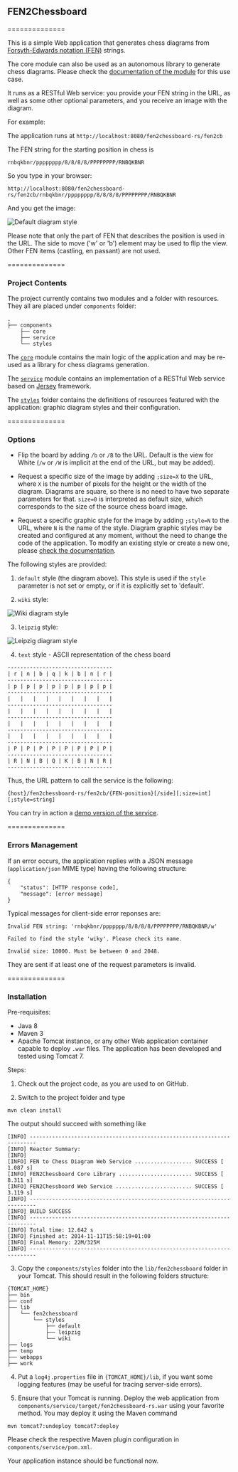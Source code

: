 <h2>FEN2Chessboard</h2>
==============

This is a simple Web application that generates chess diagrams from <a href="http://en.wikipedia.org/wiki/Forsyth%E2%80%93Edwards_Notation">Forsyth-Edwards notation (FEN)</a> strings.

The core module can also be used as an autonomous library to generate chess diagrams. Please check the <a href="https://github.com/atelechev/fen2chessboard/tree/master/components/core">documentation of the module</a> for this use case.

It runs as a RESTful Web service: you provide your FEN string in the URL, as well as some other optional parameters, and you receive an image with the diagram.

For example:

The application runs at <code>http://localhost:8080/fen2chessboard-rs/fen2cb</code>

The FEN string for the starting position in chess is

```
rnbqkbnr/pppppppp/8/8/8/8/PPPPPPPP/RNBQKBNR
```
So you type in your browser:

```
http://localhost:8080/fen2chessboard-rs/fen2cb/rnbqkbnr/pppppppp/8/8/8/8/PPPPPPPP/RNBQKBNR
```

And you get the image:

![Default diagram style](/docs/images/diagram_default.png?raw=true "Default Diagram Style")

Please note that only the part of FEN that describes the position is used in the URL. The side to move ('w' or 'b') element may be used to flip the view. Other FEN items (castling, en passant) are not used.

==============

<h3>Project Contents</h3>

The project currently contains two modules and a folder with resources. They all are placed under <code>components</code> folder:

```
.
├── components
    ├── core
    ├── service
    └── styles
```

The <code><a href="https://github.com/atelechev/fen2chessboard/tree/master/components/core">core</a></code> module contains the main logic of the application and may be re-used as a library for chess diagrams generation.

The <code><a href="https://github.com/atelechev/fen2chessboard/tree/master/components/service">service</a></code> module contains an implementation of a RESTful Web service based on <a href="https://jersey.java.net/">Jersey</a> framework.

The <code><a href="https://github.com/atelechev/fen2chessboard/tree/master/components/styles">styles</a></code> folder contains the definitions of resources featured with the application: graphic diagram styles and their configuration.

==============

<h3>Options</h3>

* Flip the board by adding <code>/b</code> or <code>/B</code> to the URL. Default is the view for White (<code>/w</code> or <code>/W</code> is implicit at the end of the URL, but may be added).

* Request a specific size of the image by adding <code>;size=X</code> to the URL, where <code>X</code> is the number of pixels for the height or the width of the diagram. Diagrams are square, so there is no need to have two separate parameters for that. <code>size=0</code> is interpreted as default size, which corresponds to the size of the source chess board image.

* Request a specific graphic style for the image by adding <code>;style=N</code> to the URL, where <code>N</code> is the name of the style.
Diagram graphic styles may be created and configured at any moment, without the need to change the code of the application. To modify an existing style or create a new one, please <a href="https://github.com/atelechev/fen2chessboard/tree/master/components/styles">check the documentation</a>.

The following styles are provided:

1) <code>default</code> style (the diagram above). This style is used if the <code>style</code> parameter is not set or empty, or if it is explicitly set to 'default'.

2) <code>wiki</code> style:

![Wiki diagram style](/docs/images/diagram_wiki.png?raw=true "Wiki Diagram Style")

3) <code>leipzig</code> style:

![Leipzig diagram style](/docs/images/diagram_leipzig.png?raw=true "Leipzig Diagram Style")

4) <code>text</code> style - ASCII representation of the chess board

```
---------------------------------
| r | n | b | q | k | b | n | r |
---------------------------------
| p | p | p | p | p | p | p | p |
---------------------------------
|   |   |   |   |   |   |   |   |
---------------------------------
|   |   |   |   |   |   |   |   |
---------------------------------
|   |   |   |   |   |   |   |   |
---------------------------------
|   |   |   |   |   |   |   |   |
---------------------------------
| P | P | P | P | P | P | P | P |
---------------------------------
| R | N | B | Q | K | B | N | R |
---------------------------------
```


Thus, the URL pattern to call the service is the following:
```
{host}/fen2chessboard-rs/fen2cb/{FEN-position}[/side][;size=int][;style=string]
```

You can try in action a <a href="http://www.antot.fr/fen2chessboard-rs/fen2cb/r1bqkbnr/pp1ppppp/2n5/2p5/3PP3/5N2/PPP2PPP/RNBQKB1R/w;style=leipzig;size=300" target="_blank">demo version of the service</a>.

==============

<h3>Errors Management</h3>

If an error occurs, the application replies with a JSON message (<code>application/json</code> MIME type) having the following structure:
```
{
    "status": [HTTP response code],
    "message": [error message]
}
```

Typical messages for client-side error reponses are:

```
Invalid FEN string: 'rnbqkbnr/ppppppp/8/8/8/8/PPPPPPPP/RNBQKBNR/w'

Failed to find the style 'wiky'. Please check its name.

Invalid size: 10000. Must be between 0 and 2048.
```

They are sent if at least one of the request parameters is invalid.

==============

<h3>Installation</h3>

Pre-requisites:

* Java 8
* Maven 3
* Apache Tomcat instance, or any other Web application container capable to deploy <code>.war</code> files. The application has been developed and tested using Tomcat 7.

Steps:

1) Check out the project code, as you are used to on GitHub.

2) Switch to the project folder and type

```
mvn clean install
```

The output should succeed with something like

```
[INFO] ------------------------------------------------------------------------
[INFO] Reactor Summary:
[INFO] 
[INFO] FEN to Chess Diagram Web Service .................. SUCCESS [  1.087 s]
[INFO] FEN2Chessboard Core Library ....................... SUCCESS [  8.311 s]
[INFO] FEN2Chessboard Web Service ........................ SUCCESS [  3.119 s]
[INFO] ------------------------------------------------------------------------
[INFO] BUILD SUCCESS
[INFO] ------------------------------------------------------------------------
[INFO] Total time: 12.642 s
[INFO] Finished at: 2014-11-11T15:58:19+01:00
[INFO] Final Memory: 22M/325M
[INFO] ------------------------------------------------------------------------
```

3) Copy the <code>components/styles</code> folder into the <code>lib/fen2chessboard</code> folder in your Tomcat. This should result in the following folders structure:

```
{TOMCAT_HOME}
├── bin
├── conf
├── lib
│   └── fen2chessboard
│       └── styles
│           ├── default
│           ├── leipzig
│           └── wiki
├── logs
├── temp
├── webapps
├── work
```

4) Put a <code>log4j.properties</code> file in <code>{TOMCAT_HOME}/lib</code>, if you want some logging features (may be useful for tracing server-side errors).

5) Ensure that your Tomcat is running. Deploy the web application from <code>components/service/target/fen2chessboard-rs.war</code> using your favorite method.
You may deploy it using the Maven command

```
mvn tomcat7:undeploy tomcat7:deploy
```
Please check the respective Maven plugin configuration in <code>components/service/pom.xml</code>.

Your application instance should be functional now.


